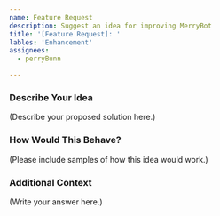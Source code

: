 ```yaml
---
name: Feature Request
description: Suggest an idea for improving MerryBot
title: '[Feature Request]: '
lables: 'Enhancement'
assignees:
  - perryBunn

---
```


### Describe Your Idea

<!--
  Provide a clear and concise description of what you want to happen.
-->

(Describe your proposed solution here.)

### How Would This Behave?

<!--
  Include concise examples of how your idea would work. Images are always
  helpful. If your idea is a command, examples of how to use it.
-->

(Please include samples of how this idea would work.)

### Additional Context

<!--
  Is there anything else you can add about the proposal?
  You might want to link to related issues here, if you haven't already.
-->

(Write your answer here.)
